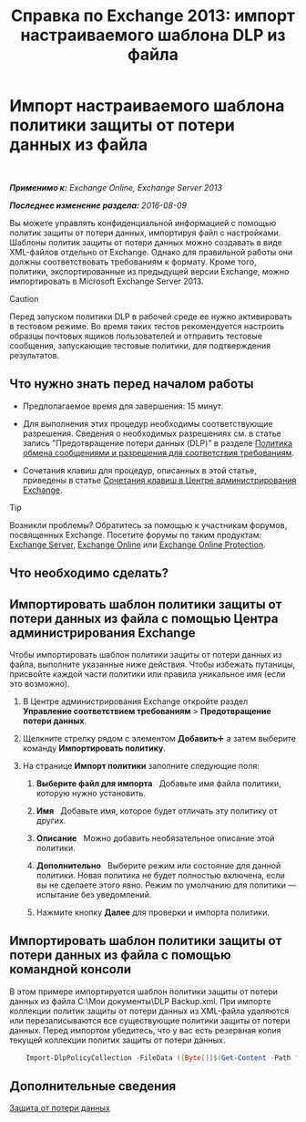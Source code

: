 ﻿---
title: 'Справка по Exchange 2013: импорт настраиваемого шаблона DLP из файла'
TOCTitle: Импорт настраиваемого шаблона политики защиты от потери данных из файла
ms:assetid: 83f49dbd-f9b1-498e-b548-1529c5e1ccdb
ms:mtpsurl: https://technet.microsoft.com/ru-ru/library/JJ150531(v=EXCHG.150)
ms:contentKeyID: 50487225
ms.date: 04/30/2018
mtps_version: v=EXCHG.150
ms.translationtype: HT
---

# Импорт настраиваемого шаблона политики защиты от потери данных из файла

 

_**Применимо к:** Exchange Online, Exchange Server 2013_

_**Последнее изменение раздела:** 2016-08-09_

Вы можете управлять конфиденциальной информацией с помощью политик защиты от потери данных, импортируя файл с настройками. Шаблоны политик защиты от потери данных можно создавать в виде XML-файлов отдельно от Exchange. Однако для правильной работы они должны соответствовать требованиям к формату. Кроме того, политики, экспортированные из предыдущей версии Exchange, можно импортировать в Microsoft Exchange Server 2013.

> [!CAUTION]  
> Перед запуском политики DLP в рабочей среде ее нужно активировать в тестовом режиме. Во время таких тестов рекомендуется настроить образцы почтовых ящиков пользователей и отправить тестовые сообщения, запускающие тестовые политики, для подтверждения результатов.


## Что нужно знать перед началом работы

  - Предполагаемое время для завершения: 15 минут.

  - Для выполнения этих процедур необходимы соответствующие разрешения. Сведения о необходимых разрешениях см. в статье запись "Предотвращение потери данных (DLP)" в разделе [Политика обмена сообщениями и разрешения для соответствия требованиям](messaging-policy-and-compliance-permissions-exchange-2013-help.md).

  - Сочетания клавиш для процедур, описанных в этой статье, приведены в статье [Сочетания клавиш в Центре администрирования Exchange](keyboard-shortcuts-in-the-exchange-admin-center-exchange-online-protection-help.md).

> [!TIP]  
> Возникли проблемы? Обратитесь за помощью к участникам форумов, посвященных Exchange. Посетите форумы по таким продуктам: <a href="https://go.microsoft.com/fwlink/p/?linkid=60612">Exchange Server</a>, <a href="https://go.microsoft.com/fwlink/p/?linkid=267542">Exchange Online</a> или <a href="https://go.microsoft.com/fwlink/p/?linkid=285351">Exchange Online Protection</a>.


## Что необходимо сделать?

## Импортировать шаблон политики защиты от потери данных из файла с помощью Центра администрирования Exchange

Чтобы импортировать шаблон политики защиты от потери данных из файла, выполните указанные ниже действия. Чтобы избежать путаницы, присвойте каждой части политики или правила уникальное имя (если это возможно).

1.  В Центре администрирования Exchange откройте раздел **Управление соответствием требованиям** \> **Предотвращение потери данных**.

2.  Щелкните стрелку рядом с элементом **Добавить**![Значок добавления](images/JJ218640.c1e75329-d6d7-4073-a27d-498590bbb558(EXCHG.150).gif "Значок добавления") а затем выберите команду **Импортировать политику**.

3.  На странице **Импорт политики** заполните следующие поля:
    
    1.  **Выберите файл для импорта**   Добавьте имя файла политики, которую нужно установить.
    
    2.  **Имя**   Добавьте имя, которое будет отличать эту политику от других.
    
    3.  **Описание**   Можно добавить необязательное описание этой политики.
    
    4.  **Дополнительно**   Выберите режим или состояние для данной политики. Новая политика не будет полностью включена, если вы не сделаете этого явно. Режим по умолчанию для политики — испытание без уведомлений.
    
    5.  Нажмите кнопку **Далее** для проверки и импорта политики.

## Импортировать шаблон политики защиты от потери данных из файла с помощью командной консоли

В этом примере импортируется шаблон политики защиты от потери данных из файла C:\\Мои документы\\DLP Backup.xml. При импорте коллекции политик защиты от потери данных из XML-файла удаляются или перезаписываются все существующие политики защиты от потери данных. Перед импортом убедитесь, что у вас есть резервная копия текущей коллекции политик защиты от потери данных.
```powershell
    Import-DlpPolicyCollection -FileData ([Byte[]]$(Get-Content -Path " C:\My Documents\DLP Backup.xml " -Encoding Byte -ReadCount 0))
```
## Дополнительные сведения

[Защита от потери данных](https://docs.microsoft.com/ru-ru/exchange/security-and-compliance/data-loss-prevention/data-loss-prevention)

